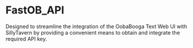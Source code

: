 # FastOB_API
Designed to streamline the integration of the OobaBooga Text Web UI with SillyTavern by providing a convenient means to obtain and integrate the required API key.

